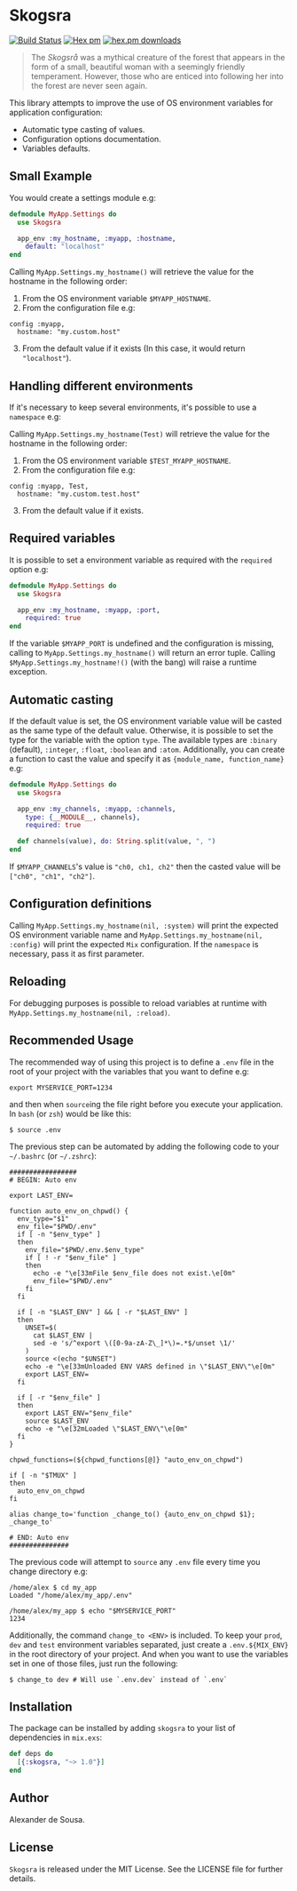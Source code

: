 # Skogsra

[![Build Status](https://travis-ci.org/gmtprime/skogsra.svg?branch=master)](https://travis-ci.org/gmtprime/skogsra) [![Hex pm](http://img.shields.io/hexpm/v/skogsra.svg?style=flat)](https://hex.pm/packages/skogsra) [![hex.pm downloads](https://img.shields.io/hexpm/dt/skogsra.svg?style=flat)](https://hex.pm/packages/skogsra)

> The _Skogsrå_ was a mythical creature of the forest that appears in the form
> of a small, beautiful woman with a seemingly friendly temperament. However,
> those who are enticed into following her into the forest are never seen
> again.

This library attempts to improve the use of OS environment variables for
application configuration:

  * Automatic type casting of values.
  * Configuration options documentation.
  * Variables defaults.

## Small Example

You would create a settings module e.g:

```elixir
defmodule MyApp.Settings do
  use Skogsra

  app_env :my_hostname, :myapp, :hostname,
    default: "localhost"
end
```

Calling `MyApp.Settings.my_hostname()` will retrieve the value for the
hostname in the following order:

1. From the OS environment variable `$MYAPP_HOSTNAME`.
2. From the configuration file e.g:
```
config :myapp,
  hostname: "my.custom.host"
```
3. From the default value if it exists (In this case, it would return
`"localhost"`).

## Handling different environments

If it's necessary to keep several environments, it's possible to use a
`namespace` e.g:

Calling `MyApp.Settings.my_hostname(Test)` will retrieve the value for the
hostname in the following order:

1. From the OS environment variable `$TEST_MYAPP_HOSTNAME`.
2. From the configuration file e.g:
```
config :myapp, Test,
  hostname: "my.custom.test.host"
  ```
3. From the default value if it exists.

## Required variables

It is possible to set a environment variable as required with the `required`
option e.g:

```elixir
defmodule MyApp.Settings do
  use Skogsra

  app_env :my_hostname, :myapp, :port,
    required: true
end
```

If the variable `$MYAPP_PORT` is undefined and the configuration is missing,
calling to `MyApp.Settings.my_hostname()` will return an error tuple. Calling
`$MyApp.Settings.my_hostname!()` (with the bang) will raise a runtime
exception.

## Automatic casting

If the default value is set, the OS environment variable value will be casted
as the same type of the default value. Otherwise, it is possible to set the
type for the variable with the option `type`. The available types are
`:binary` (default), `:integer`, `:float`, `:boolean` and `:atom`.
Additionally, you can create a function to cast the value and specify it as
`{module_name, function_name}` e.g:

```elixir
defmodule MyApp.Settings do
  use Skogsra

  app_env :my_channels, :myapp, :channels,
    type: {__MODULE__, channels},
    required: true

  def channels(value), do: String.split(value, ", ")
end
```

If `$MYAPP_CHANNELS`'s value is `"ch0, ch1, ch2"` then the casted value
will be `["ch0", "ch1", "ch2"]`.

## Configuration definitions

Calling `MyApp.Settings.my_hostname(nil, :system)` will print the expected OS
environment variable name and `MyApp.Settings.my_hostname(nil, :config)` will
print the expected `Mix` configuration. If the `namespace` is necessary, pass
it as first parameter.

## Reloading

For debugging purposes is possible to reload variables at runtime with
`MyApp.Settings.my_hostname(nil, :reload)`.

## Recommended Usage

The recommended way of using this project is to define a `.env` file in the
root of your project with the variables that you want to define e.g:

```
export MYSERVICE_PORT=1234
```

and then when `source`ing the file right before you execute your application.
In `bash` (or `zsh`) would be like this:

```
$ source .env
```

The previous step can be automated by adding the following code to your
`~/.bashrc` (or `~/.zshrc`):

```
#################
# BEGIN: Auto env

export LAST_ENV=

function auto_env_on_chpwd() {
  env_type="$1"
  env_file="$PWD/.env"
  if [ -n "$env_type" ]
  then
    env_file="$PWD/.env.$env_type"
    if [ ! -r "$env_file" ]
    then
      echo -e "\e[33mFile $env_file does not exist.\e[0m"
      env_file="$PWD/.env"
    fi
  fi

  if [ -n "$LAST_ENV" ] && [ -r "$LAST_ENV" ]
  then
    UNSET=$(
      cat $LAST_ENV |
      sed -e 's/^export \([0-9a-zA-Z\_]*\)=.*$/unset \1/'
    )
    source <(echo "$UNSET")
    echo -e "\e[33mUnloaded ENV VARS defined in \"$LAST_ENV\"\e[0m"
    export LAST_ENV=
  fi

  if [ -r "$env_file" ]
  then
    export LAST_ENV="$env_file"
    source $LAST_ENV
    echo -e "\e[32mLoaded \"$LAST_ENV\"\e[0m"
  fi
}

chpwd_functions=(${chpwd_functions[@]} "auto_env_on_chpwd")

if [ -n "$TMUX" ]
then
  auto_env_on_chpwd
fi

alias change_to='function _change_to() {auto_env_on_chpwd $1}; _change_to'

# END: Auto env
###############
```

The previous code will attempt to `source` any `.env` file every time you
change directory e.g:

```
/home/alex $ cd my_app
Loaded "/home/alex/my_app/.env"

/home/alex/my_app $ echo "$MYSERVICE_PORT"
1234
```

Additionally, the command `change_to <ENV>` is included. To keep your `prod`,
`dev` and `test` environment variables separated, just create a
`.env.${MIX_ENV}` in the root directory of your project. And when you want to
use the variables set in one of those files, just run the following:

```
$ change_to dev # Will use `.env.dev` instead of `.env`
```

## Installation

The package can be installed by adding `skogsra` to your list of dependencies
in `mix.exs`:

```elixir
def deps do
  [{:skogsra, "~> 1.0"}]
end
```

## Author

Alexander de Sousa.

## License

`Skogsra` is released under the MIT License. See the LICENSE file for further
details.
